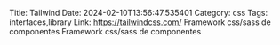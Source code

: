 Title: Tailwind
Date: 2024-02-10T13:56:47.535401
Category: css
Tags: interfaces,library
Link: https://tailwindcss.com/
Framework css/sass de componentes
Framework css/sass de componentes
